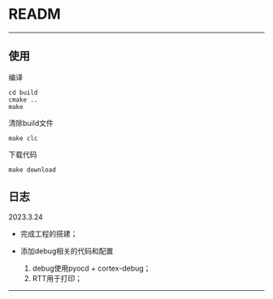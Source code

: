 # READM
---
## 使用
编译
```shell
cd build
cmake ..
make
```
清除build文件
```shell
make clc
```
下载代码
```shell
make download
```
## 日志
2023.3.24
- 完成工程的搭建；
- 添加debug相关的代码和配置

    1. debug使用pyocd + cortex-debug；
    2. RTT用于打印；
---
